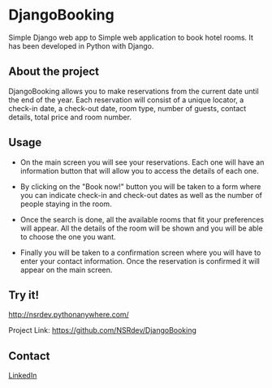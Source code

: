 # DjangoBooking
Simple Django web app to 
Simple web application to book hotel rooms. It has been developed in Python with Django.

## About the project
DjangoBooking allows you to make reservations from the current date until the end of the year. Each reservation will consist of a unique locator, a check-in date, a check-out date, room type, number of guests, contact details, total price and room number.


## Usage
* On the main screen you will see your reservations. Each one will have an information button that will allow you to access the details of each one.

* By clicking on the "Book now!" button you will be taken to a form where you can indicate check-in and check-out dates as well as the number of people staying in the room.

* Once the search is done, all the available rooms that fit your preferences will appear. All the details of the room will be shown and you will be able to choose the one you want.

* Finally you will be taken to a confirmation screen where you will have to enter your contact information. Once the reservation is confirmed it will appear on the main screen.


## Try it!
http://nsrdev.pythonanywhere.com/

Project Link: https://github.com/NSRdev/DjangoBooking


## Contact
[LinkedIn](https://www.linkedin.com/in/nsrdev/) 

